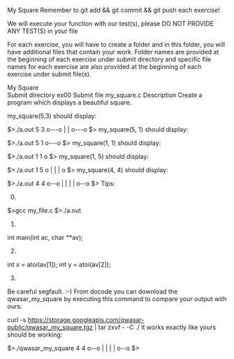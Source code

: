 My Square
Remember to git add && git commit && git push each exercise!

We will execute your function with our test(s), please DO NOT PROVIDE ANY TEST(S) in your file

For each exercise, you will have to create a folder and in this folder, you will have additional files that contain your work. Folder names are provided at the beginning of each exercise under submit directory and specific file names for each exercise are also provided at the beginning of each exercise under submit file(s).

My Square	
Submit directory	ex00
Submit file	my_square.c
Description
Create a program which displays a beautiful square.

my_square(5,3) should display:

$>./a.out 5 3
o---o
|   |
o---o
$>
my_square(5, 1) should display:

$>./a.out 5 1
o---o
$>
my_square(1, 1) should display:

$>./a.out 1 1
o
$>
my_square(1, 5) should display:

$>./a.out 1 5
o
|
|
|
o
$>
my_square(4, 4) should display:

$>./a.out 4 4
o--o
|  |
|  |
o--o
$>
Tips:

0.
$>gcc my_file.c
$>./a.out

1.
int main(int ac, char **av);

2.
int x = atoi(av[1]);
int y = atoi(av[2]);

3.
Be careful segfault. :-)
From docode you can download the qwasar_my_square by executing this command to compare your output with ours:

curl -s https://storage.googleapis.com/qwasar-public/qwasar_my_square.tgz | tar zxvf - -C ./
It works exactly like yours should be working:

$>./qwasar_my_square 4 4
o--o
|  |
|  |
o--o
$>
